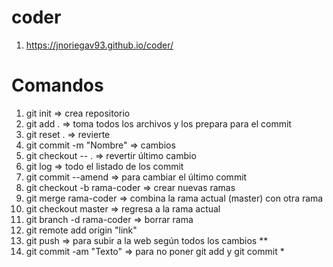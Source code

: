 # coder
1. https://jnoriegav93.github.io/coder/

# Comandos
1. git init => crea repositorio<br>
2. git add . => toma todos los archivos y los prepara para el commit<br>
3. git reset . => revierte<br>
3. git commit -m "Nombre" => cambios<br>
4. git checkout -- . => revertir último cambio<br>
5. git log => todo el listado de los commit<br>
6. git commit --amend => para cambiar el último commit<br>
7. git checkout -b rama-coder => crear nuevas ramas<br>
8. git merge rama-coder => combina la rama actual (master) con otra rama
9. git checkout master => regresa a la rama actual
10. git branch -d rama-coder => borrar rama
11. git remote add origin "link"
12. git push => para subir a la web según todos los cambios **
13. git commit -am "Texto" => para no poner git add y git commit *